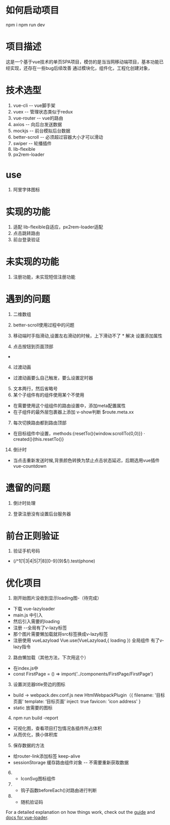 # 如何启动项目
npm i
npm run dev
# 项目描述
这是一个基于vue技术的单页SPA项目，模仿的是当当网移动端项目，基本功能已经实现，还存在一些bug后续改善
通过模块化，组件化，工程化创建对象，
# 技术选型
1. vue-cli -- vue脚手架
2. vuex -- 管理状态类似于redux
3. vue-router -- vue的路由
4. axios -- 向后台发送数据
5. mockjs -- 前台模拟后台数据
6. better-scroll -- 必须超过容器大小才可以滑动
7. swiper -- 轮播插件
8. lib-flexible
9. px2rem-loader


# use
1. 阿里字体图标

# 实现的功能
1. 适配 lib-flexible自适应，px2rem-loader适配
1. 点击跳转路由
3. 前台登录验证

# 未实现的功能
1. 注册功能，未实现短信注册功能



# 遇到的问题
1. 二维数组
2. better-scroll使用过程中的问题
  1. 移动端时手指滑动,设置左右滑动的时候，上下滑动不了
    * 解决 设置添加属性

3. 点击按钮到页面顶部
  * 
4. 过渡动画
  * 过渡动画要么自己触发，要么设置定时器
5. 文本两行，然后省略号
6. 某个子组件有的组件使用某个不使用
  * 在需要使用这个组组件的路由设置中，添加meta配置属性
  * 在子组件的最外层包裹器上添加 v-show判断 $route.meta.xx
7. 每次切换路由都到路由顶部
  * 在目标组件中设置，methods:{resetTo(){window.scrollTo(0,0)}}
    ·  created(){this.resetTo()}
14. 倒计时
  * 当点击重新发送时候,背景颜色转换为禁止点击状态延迟，后期选用vue插件vue-countdown

# 遗留的问题
1. 倒计时处理

2. 登录注册没有设置后台服务器
  
# 前台正则验证
1. 验证手机号码
  * (/^1[1|3|4|5|7|8][0-9]{9}$/).test(phone)

# 优化项目
1. 刚开始图片没收到显示loading图-（待完成）
  * 下载 vue-lazyloader
  * main.js 中引入
  * 然后引入需要的loading
  * 注册 --全局有了v-lazy标签
  * 那个图片需要懒加载就将src标签换成v-lazy标签
  * 注册使用 vueLazyload
     Vue.use(VueLazyload,{
       loading
     })  全局组件 有了v-lazy指令
2. 路由懒加载（其他方法，下次用这个）
  * 在index.js中
  * const FirstPage = () => import('../components/FirstPage/FirstPage')

3. 设置浏览器title旁边的图标
  * build -> webpack.dev.conf.js
    new HtmlWebpackPlugin（{
    filename: '目标页面'
    template: ‘目标页面’
    inject: true
    favicon: 'icon address'
    }
  * static 放需要的图标
4. npm run build -report
  * 可视化图，查看项目打包情况各插件所占体积
  * 从而优化，换小体积库
5. 保存数据的方法
  * 给router-link添加标签 keep-alive
  * sessionStorage 缓存路由组件对象 -- 不需要重新获取数据
6. * IconSvg图标组件

7. * 钩子函数beforeEach()对路由进行判断
8. * 随机验证码


For a detailed explanation on how things work, check out the [guide](http://vuejs-templates.github.io/webpack/) and [docs for vue-loader](http://vuejs.github.io/vue-loader).
